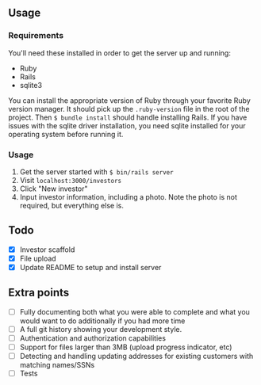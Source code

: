## Usage

### Requirements

You'll need these installed in order to get the server up and running:

- Ruby
- Rails
- sqlite3

You can install the appropriate version of Ruby through your favorite Ruby version manager. It should pick up the `.ruby-version` file in the root of the project. Then `$ bundle install` should handle installing Rails. If you have issues with the sqlite driver installation, you need sqlite installed for your operating system before running it.

### Usage

1. Get the server started with `$ bin/rails server`
1. Visit `localhost:3000/investors`
1. Click "New investor"
1. Input investor information, including a photo. Note the photo is not required, but everything else is.

## Todo

- [x] Investor scaffold
- [x] File upload
- [x] Update README to setup and install server

## Extra points

- [ ] Fully documenting both what you were able to complete and what you would want to do additionally if you had more time
- [ ] A full git history showing your development style.
- [ ] Authentication and authorization capabilities
- [ ] Support for files larger than 3MB (upload progress indicator, etc)
- [ ] Detecting and handling updating addresses for existing customers with matching names/SSNs
- [ ] Tests
